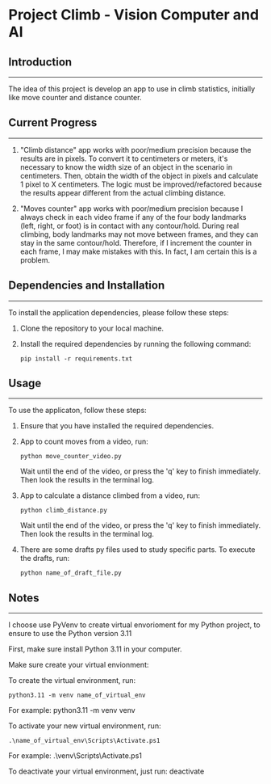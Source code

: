 # Project Climb - Vision Computer and AI

## Introduction

---

The idea of this project is develop an app to use in climb statistics, initially like move counter and distance counter.

## Current Progress

---

1. "Climb distance" app works with poor/medium precision because the results are in pixels. To convert it to centimeters or meters, it's necessary to know the width size of an object in the scenario in centimeters. Then, obtain the width of the object in pixels and calculate 1 pixel to X centimeters. The logic must be improved/refactored because the results appear different from the actual climbing distance.

2. "Moves counter" app works with poor/medium precision because I always check in each video frame if any of the four body landmarks (left, right, or foot) is in contact with any contour/hold. During real climbing, body landmarks may not move between frames, and they can stay in the same contour/hold. Therefore, if I increment the counter in each frame, I may make mistakes with this. In fact, I am certain this is a problem.

## Dependencies and Installation

---

To install the application dependencies, please follow these steps:

1. Clone the repository to your local machine.

2. Install the required dependencies by running the following command:

   ```
   pip install -r requirements.txt
   ```

## Usage

---

To use the applicaton, follow these steps:

1. Ensure that you have installed the required dependencies.

2. App to count moves from a video, run:

   ```
   python move_counter_video.py
   ```

   Wait until the end of the video, or press the 'q' key to finish immediately. Then look the results in the terminal log.

3. App to calculate a distance climbed from a video, run:

   ```
   python climb_distance.py
   ```

   Wait until the end of the video, or press the 'q' key to finish immediately. Then look the results in the terminal log.

4. There are some drafts py files used to study specific parts. To execute the drafts, run:

   ```
   python name_of_draft_file.py
   ```

## Notes

---

I choose use PyVenv to create virtual envorioment for my Python project, to ensure to use the Python version 3.11

First, make sure install Python 3.11 in your computer.

Make sure create your virtual envionment:

To create the virtual environment, run:

```
python3.11 -m venv name_of_virtual_env
```

For example: python3.11 -m venv venv

To activate your new virtual environment, run:

```
.\name_of_virtual_env\Scripts\Activate.ps1
```

For example: .\venv\Scripts\Activate.ps1

To deactivate your virtual environment, just run:
deactivate
